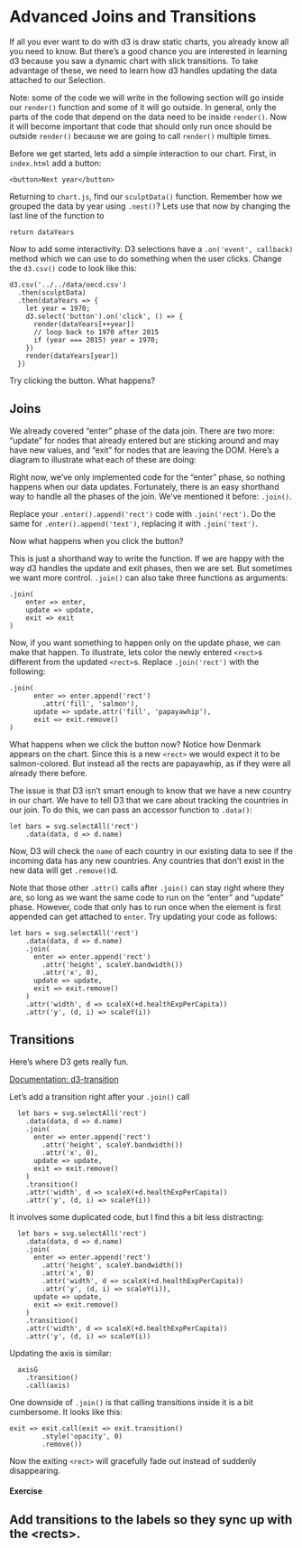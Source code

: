 # Advanced Joins and Transitions

If all you ever want to do with d3 is draw static charts, you already know all you need to know. But there’s a good chance you are interested in learning d3 because you saw a dynamic chart with slick transitions. To take advantage of these, we need to learn how d3 handles updating the data attached to our Selection.

Note: some of the code we will write in the following section will go inside our `render()` function and some of it will go outside. In general, only the parts of the code that depend on the data need to be inside `render()`. Now it will become important that code that should only run once should be outside `render()` because we are going to call `render()` multiple times.

Before we get started, lets add a simple interaction to our chart. First, in `index.html` add a button:

`<button>Next year</button>`

Returning to `chart.js`, find our `sculptData()` function. Remember how we grouped the data by year using `.nest()`? Lets use that now by changing the last line of the function to

	return dataYears

Now to add some interactivity. D3 selections have a `.on('event', callback)` method which we can use to do something when the user clicks. Change the `d3.csv()` code to look like this:

	d3.csv('../../data/oecd.csv')
	  .then(sculptData)
	  .then(dataYears => {
	    let year = 1970;
	    d3.select('button').on('click', () => {
	      render(dataYears[++year])
		  // loop back to 1970 after 2015
	      if (year === 2015) year = 1970;
	    })
	    render(dataYears[year])
	  })

Try clicking the button. What happens?

## Joins

We already covered “enter” phase of the data join. There are two more: “update” for nodes that already entered but are sticking around and may have new values, and “exit” for nodes that are leaving the DOM. Here’s a diagram to illustrate what each of these are doing:

Right now, we’ve only implemented code for the “enter” phase, so nothing happens when our data updates. Fortunately, there is an easy shorthand way to handle all the phases of the join. We’ve mentioned it before: `.join()`. 

Replace your `.enter().append('rect')` code with `.join('rect')`. Do the same for `.enter().append('text')`, replacing it with `.join('text')`.

Now what happens when you click the button?

This is just a shorthand way to write the function. If we are happy with the way d3 handles the update and exit phases, then we are set. But sometimes we want more control. `.join()` can also take three functions as arguments:

	.join(
		enter => enter,
		update => update,
		exit => exit
	)

Now, if you want something to happen only on the update phase, we can make that happen. To illustrate, lets color the newly entered `<rect>`s different from the updated `<rect>`s. Replace `.join('rect')` with the following:

	.join(
	      enter => enter.append('rect')
	        .attr('fill', 'salmon'),
	      update => update.attr('fill', 'papayawhip'),
	      exit => exit.remove()
	)

What happens when we click the button now? Notice how Denmark appears on the chart. Since this is a new `<rect>` we would expect it to be salmon-colored. But instead all the rects are papayawhip, as if they were all already there before. 

The issue is that D3 isn’t smart enough to know that we have a new country in our chart. We have to tell D3 that we care about tracking the countries in our join. To do this, we can pass an accessor function to `.data()`:

	let bars = svg.selectAll('rect')
	    .data(data, d => d.name)

Now, D3 will check the `name` of each country in our existing data to see if the incoming data has any new countries. Any countries that don’t exist in the new data will get `.remove()`d. 

Note that those other `.attr()` calls after `.join()` can stay right where they are, so long as we want the same code to run on the “enter” and “update” phase. However, code that only has to run once when the element is first appended can get attached to `enter`. Try updating your code as follows:

	let bars = svg.selectAll('rect')
	    .data(data, d => d.name)
	    .join(
	      enter => enter.append('rect')
	        .attr('height', scaleY.bandwidth())
	        .attr('x', 0),
	      update => update,
	      exit => exit.remove()
	    )
	    .attr('width', d => scaleX(+d.healthExpPerCapita))
	    .attr('y', (d, i) => scaleY(i))

## Transitions

Here’s where D3 gets really fun.

[Documentation: d3-transition][1]

Let’s add a transition right after your `.join()` call

	  let bars = svg.selectAll('rect')
	    .data(data, d => d.name)
	    .join(
	      enter => enter.append('rect')
	        .attr('height', scaleY.bandwidth())
	        .attr('x', 0),
	      update => update,
	      exit => exit.remove()
	    )
	    .transition()
	    .attr('width', d => scaleX(+d.healthExpPerCapita))
	    .attr('y', (d, i) => scaleY(i))

It involves some duplicated code, but I find this a bit less distracting:

	  let bars = svg.selectAll('rect')
	    .data(data, d => d.name)
	    .join(
	      enter => enter.append('rect')
	        .attr('height', scaleY.bandwidth())
	        .attr('x', 0)
	        .attr('width', d => scaleX(+d.healthExpPerCapita))
	        .attr('y', (d, i) => scaleY(i)),
	      update => update,
	      exit => exit.remove()
	    )
	    .transition()
	    .attr('width', d => scaleX(+d.healthExpPerCapita))
	    .attr('y', (d, i) => scaleY(i))

Updating the axis is similar:

	  axisG
	    .transition()
	    .call(axis)

One downside of `.join()` is that calling transitions inside it is a bit cumbersome. It looks like this:

	exit => exit.call(exit => exit.transition()
	        .style('opacity', 0)
	        .remove())

Now the exiting `<rect>` will gracefully fade out instead of suddenly disappearing.

#### Exercise

Add transitions to the labels so they sync up with the \<rects\>.
---- 




[1]:	https://github.com/d3/d3-transition